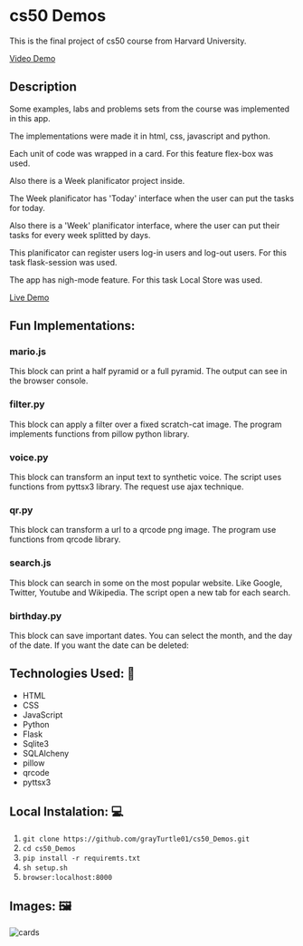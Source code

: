 # cs50 Demos

This is the final project of cs50 course from Harvard University.

[Video Demo](https://youtu.be/aGzm9kANVbg)

## Description

Some examples, labs and problems sets from the course was implemented in this app.

The implementations were made it in html, css, javascript and python.

Each unit of code was wrapped in a card. For this feature flex-box was used.

Also there is a  Week planificator project inside.

The Week planificator has 'Today' interface when the user can put the tasks for today.

Also there is a 'Week' planificator interface, where the user can put their tasks for every week splitted by days.

This planificator can register users log-in users and log-out users. For this task flask-session was used. 

The app has nigh-mode feature. For this task Local Store was used.

[Live Demo](https://grayturtle.pythonanywhere.com/)

## Fun Implementations:
### mario.js
This block can print a half pyramid or a full pyramid.
The output can see in the browser console.

### filter.py
This block can apply a filter over a fixed scratch-cat image.
The program implements functions from pillow python library.

### voice.py
This block can transform an input text to synthetic voice.
The script uses functions from pyttsx3 library.
The request use ajax technique.

### qr.py
This block can transform a url to a qrcode png image.
The program use functions from qrcode library.

### search.js
This block can search in some on the most popular website.
Like Google, Twitter, Youtube and Wikipedia.
The script open a new tab for each search.

### birthday.py
This block can save important dates.
You can select the month, and the day of the date.
If you want the date can be deleted:


## Technologies Used: 🧰

* HTML
* CSS
* JavaScript
* Python
* Flask
* Sqlite3
* SQLAlcheny
* pillow
* qrcode
* pyttsx3


## Local Instalation: 💻
1. `git clone https://github.com/grayTurtle01/cs50_Demos.git`
2. `cd cs50_Demos`
3. `pip install -r requiremts.txt` 
4. `sh setup.sh`
5. `browser:localhost:8000`

## Images: 🖼️
![cards](https://res.cloudinary.com/dqxtoises/image/upload/v1632904463/2021-09-29-031514_545x548_scrot_xlrqr4.png)
